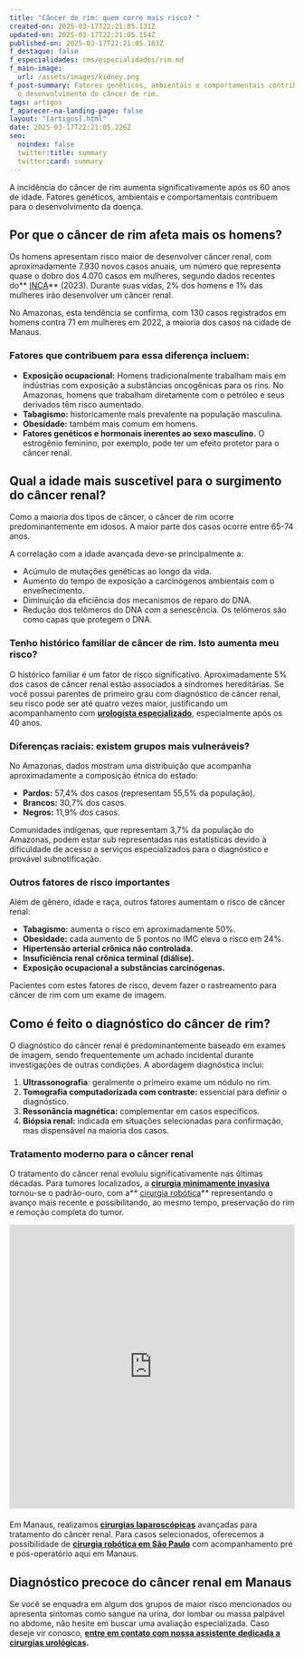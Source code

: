 ```yaml
---
title: "Câncer de rim: quem corre mais risco? "
created-on: 2025-03-17T22:21:05.131Z
updated-on: 2025-03-17T22:21:05.154Z
published-on: 2025-03-17T22:21:05.183Z
f_destaque: false
f_especialidades: cms/especialidades/rim.md
f_main-image:
  url: /assets/images/kidney.png
f_post-summary: Fatores genéticos, ambientais e comportamentais contribuem para
  o desenvolvimento do câncer de rim.
tags: artigos
f_aparecer-na-landing-page: false
layout: "[artigos].html"
date: 2025-03-17T22:21:05.226Z
seo:
  noindex: false
  twitter:title: summary
  twitter:card: summary
---
```

A incidência do câncer de rim aumenta significativamente após os 60 anos de idade. Fatores genéticos, ambientais e comportamentais contribuem para o desenvolvimento da doença.

## Por que o câncer de rim afeta mais os homens?

Os homens apresentam risco maior de desenvolver câncer renal, com aproximadamente 7.930 novos casos anuais, um número que representa quase o dobro dos 4.070 casos em mulheres, segundo dados recentes do** [INCA](https://www.gov.br/inca/pt-br)** (2023). Durante suas vidas, 2% dos homens e 1% das mulheres irão desenvolver um câncer renal.

No Amazonas, esta tendência se confirma, com 130 casos registrados em homens contra 71 em mulheres em 2022, a maioria dos casos na cidade de Manaus. 

### Fatores que contribuem para essa diferença incluem:

* **Exposição ocupacional:** Homens tradicionalmente trabalham mais em indústrias com exposição a substâncias oncogênicas para os rins. No Amazonas, homens que trabalham diretamente com o petróleo e seus derivados têm risco aumentado.
* **Tabagismo:** historicamente mais prevalente na população masculina.
* **Obesidade:** também mais comum em homens.
* **Fatores genéticos e hormonais inerentes ao sexo masculino.** O estrogênio feminino, por exemplo, pode ter um efeito protetor para o câncer renal.

## Qual a idade mais suscetível para o surgimento do câncer renal?

Como a maioria dos tipos de câncer, o câncer de rim ocorre predominantemente em idosos. A maior parte dos casos ocorre entre 65-74 anos.

A correlação com a idade avançada deve-se principalmente a:

* Acúmulo de mutações genéticas ao longo da vida.
* Aumento do tempo de exposição a carcinógenos ambientais com o envelhecimento.
* Diminuição da eficiência dos mecanismos de reparo do DNA.
* Redução dos telômeros do DNA com a senescência. Os telômeros são como capas que protegem o DNA.

### Tenho histórico familiar de câncer de rim. Isto aumenta meu risco?

O histórico familiar é um fator de risco significativo. Aproximadamente 5% dos casos de câncer renal estão associados a síndromes hereditárias. Se você possui parentes de primeiro grau com diagnóstico de câncer renal, seu risco pode ser até quatro vezes maior, justificando um acompanhamento com **[urologista especializado](https://uroconsult.com.br/artigos/urologista-em-manaus/)**, especialmente após os 40 anos.

### Diferenças raciais: existem grupos mais vulneráveis?

No Amazonas, dados mostram uma distribuição que acompanha aproximadamente a composição étnica do estado:

* **Pardos:** 57,4% dos casos (representam 55,5% da população).
* **Brancos:** 30,7% dos casos.
* **Negros:** 11,9% dos casos.

Comunidades indígenas, que representam 3,7% da população do Amazonas, podem estar sub representadas nas estatísticas devido à dificuldade de acesso a serviços especializados para o diagnóstico e provável subnotificação.

### Outros fatores de risco importantes

Além de gênero, idade e raça, outros fatores aumentam o risco de câncer renal:

* **Tabagismo:** aumenta o risco em aproximadamente 50%.
* **Obesidade:** cada aumento de 5 pontos no IMC eleva o risco em 24%.
* **Hipertensão arterial crônica não controlada.**
* **Insuficiência renal crônica terminal (diálise).**
* **Exposição ocupacional a substâncias carcinógenas.**

Pacientes com estes fatores de risco, devem fazer o rastreamento para câncer de rim com um exame de imagem.

## Como é feito o diagnóstico do câncer de rim?

O diagnóstico do câncer renal é predominantemente baseado em exames de imagem, sendo frequentemente um achado incidental durante investigações de outras condições. A abordagem diagnóstica inclui:

1. **Ultrassonografia**: geralmente o primeiro exame um nódulo no rim.
2. **Tomografia computadorizada com contraste:** essencial para definir o diagnóstico.
3. **Ressonância magnética:** complementar em casos específicos.
4. **Biópsia renal:** indicada em situações selecionadas para confirmação, mas dispensável na maioria dos casos.

### Tratamento moderno para o câncer renal 

O tratamento do câncer renal evoluiu significativamente nas últimas décadas. Para tumores localizados, a **[cirurgia minimamente invasiva](https://uroconsult.com.br/artigos/trifecta-para-c%C3%A2ncer-de-rim-como-a-cirurgia-rob%C3%B3tica-pode-auxiliar-para-atingirmos-estes-objetivos/)** tornou-se o padrão-ouro, com a** [cirurgia robótica](https://uroconsult.com.br/artigos/rob%C3%B3tica-na-cirurgia-de-pr%C3%B3stata-entendendo-as-partes-do-sistema-cir%C3%BArgico/)** representando o avanço mais recente e possibilitando, ao mesmo tempo, preservação do rim e remoção completa do tumor.

<div style="text-align: center; margin-bottom: 20px;">
  <iframe
    width="100%"
    height="500"
    src="https://www.youtube.com/embed/EtSwm4qoiHo"
    title="Cirurgia Robótica para Câncer de Rim #CirurgiaRobotica #CancerDeRim #UrologistaManaus #Urooncologia"
    frameborder="0"
    allow="accelerometer; autoplay; clipboard-write; encrypted-media; gyroscope; picture-in-picture; web-share"
    referrerpolicy="strict-origin-when-cross-origin"
    allowfullscreen
    id="responsive-video"
    style="max-width: 800px; margin: 0 auto; display: block;"
  ></iframe>
  <script>
    function adjustIframeHeight() {
      var iframe = document.getElementById('responsive-video');
      if (window.innerWidth < 768) {
        iframe.style.height = '300px'; // Altura para celular
      } else {
        iframe.style.height = '500px'; // Altura para desktop
      }
    }  </script>
</div>

Em Manaus, realizamos **[cirurgias laparoscópicas](https://uroconsult.com.br/artigos/retirada-do-rim-por-laparoscopia-como-e-feita/)** avançadas para tratamento do câncer renal. Para casos selecionados, oferecemos a possibilidade de **[cirurgia robótica em São Paulo](https://uroconsult.com.br/artigos/trifecta-para-cancer-de-rim-como-a-cirurgia-robotica-pode-auxiliar-para-atingirmos-estes-objetivos/)** com acompanhamento pré e pós-operatório aqui em Manaus.

## Diagnóstico precoce do câncer renal em Manaus

Se você se enquadra em algum dos grupos de maior risco mencionados ou apresenta sintomas como sangue na urina, dor lombar ou massa palpável no abdome, não hesite em buscar uma avaliação especializada. Caso deseje vir conosco, **[entre em contato com nossa assistente dedicada a cirurgias urológicas](https://api.whatsapp.com/send?phone=5592982252490).**